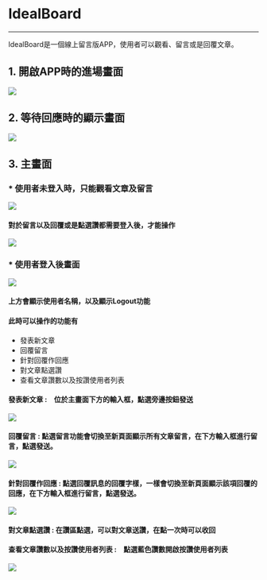# IdealBoard 
---
IdealBoard是一個線上留言版APP，使用者可以觀看、留言或是回覆文章。

## 1. 開啟APP時的進場畫面

![](https://i.imgur.com/amOEF1W.jpg)

## 2. 等待回應時的顯示畫面

![](https://i.imgur.com/8l5Yvt9.jpg)

## 3. 主畫面

### * 使用者未登入時，只能觀看文章及留言

![](https://i.imgur.com/md9Erns.jpg)

#### 對於留言以及回覆或是點選讚都需要登入後，才能操作

![](https://i.imgur.com/aX8sP9K.jpg)

### * 使用者登入後畫面

![](https://i.imgur.com/dEmBcmN.jpg)

#### 上方會顯示使用者名稱，以及顯示Logout功能

#### 此時可以操作的功能有

* 發表新文章
* 回覆留言
* 針對回覆作回應
* 對文章點選讚
* 查看文章讚數以及按讚使用者列表

#### 發表新文章 :　位於主畫面下方的輸入框，點選旁邊按鈕發送

![](https://i.imgur.com/s0erFTc.jpg)

#### 回覆留言 : 點選留言功能會切換至新頁面顯示所有文章留言，在下方輸入框進行留言，點選發送。

![](https://i.imgur.com/fZTHBik.jpg)

#### 針對回覆作回應 : 點選回覆訊息的回覆字樣，一樣會切換至新頁面顯示該項回覆的回應，在下方輸入框進行留言，點選發送。

![](https://i.imgur.com/3vkmQ83.jpg)

#### 對文章點選讚 : 在讚區點選，可以對文章送讚，在點一次時可以收回

#### 查看文章讚數以及按讚使用者列表 :　點選藍色讚數開啟按讚使用者列表

![](https://i.imgur.com/JPWFE79.jpg)


